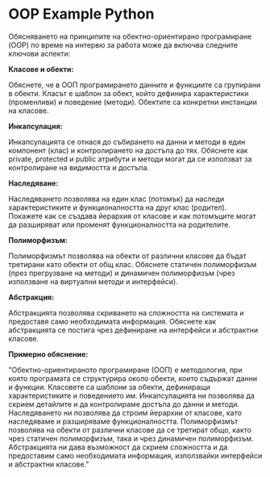 # OOP Example Python
Обясняването на принципите на обектно-ориентирано програмиране (OOP) по време на интервю за работа може да включва следните ключови аспекти:

**Класове и обекти:**

Обяснете, че в ООП програмирането данните и функциите са групирани в обекти.
Класът е шаблон за обект, който дефинира характеристики (променливи) и поведение (методи).
Обектите са конкретни инстанции на класове.

**Инкапсулация:**

Инкапсулацията се отнася до събирането на данни и методи в един компонент (клас) и контролирането на достъпа до тях.
Обяснете как private, protected и public атрибути и методи могат да се използват за контролиране на видимостта и достъпа.

**Наследяване:**

Наследяването позволява на един клас (потомък) да наследи характеристиките и функционалността на друг клас (родител).
Покажете как се създава йерархия от класове и как потомъците могат да разширяват или променят функционалността на родителите.

**Полиморфизъм:**

Полиморфизмът позволява на обекти от различни класове да бъдат третирани като обекти от общ клас.
Обяснете статичен полиморфизъм (през прегрузване на методи) и динамичен полиморфизъм (чрез използване на виртуални методи и интерфейси).

**Абстракция:**

Абстракцията позволява скриването на сложността на системата и предоставя само необходимата информация.
Обяснете как абстракцията се постига чрез дефиниране на интерфейси и абстрактни класове.

**Примерно обяснение:**

"Обектно-ориентираното програмиране (ООП) е методология, при която програмата се структурира около обекти, които съдържат данни и функции. Класовете са шаблони за обекти, дефиниращи характеристиките и поведението им. Инкапсулацията ни позволява да скрием детайлите и да контролираме достъпа до данни и методи. Наследяването ни позволява да строим йерархии от класове, като наследяваме и разширяваме функционалността. Полиморфизмът позволява на обекти от различни класове да се третират общо, както чрез статичен полиморфизъм, така и чрез динамичен полиморфизъм. Абстракцията ни дава възможност да скрием сложността и да предоставим само необходимата информация, използвайки интерфейси и абстрактни класове."
